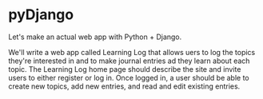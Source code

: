 # pyDjango
Let's make an actual web app with Python + Django.

We'll write a web app called Learning Log that allows uers to log the topics they're interested in and to make journal entries ad they learn about each topic. The Learning Log home page should describe the site and invite users to either register or log in. Once logged in, a user should be able to create new topics, add new entries, and read and edit existing entries.